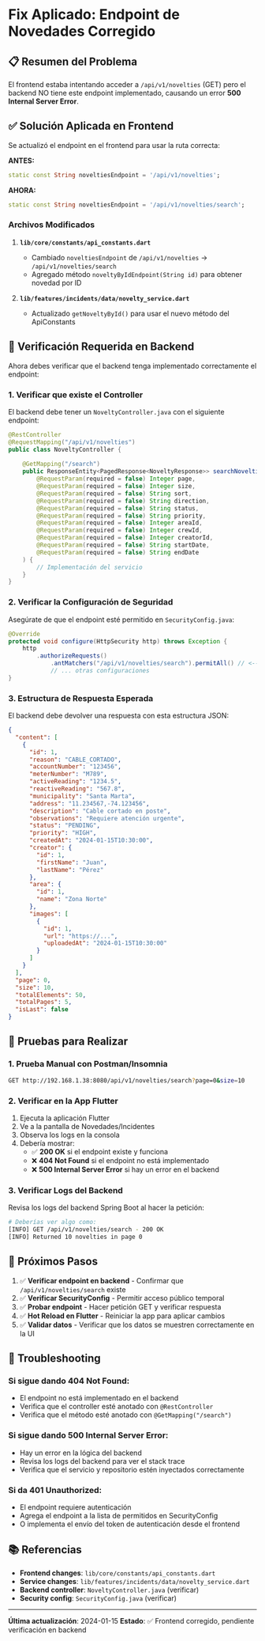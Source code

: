 # Fix Aplicado: Endpoint de Novedades Corregido

## 📋 Resumen del Problema

El frontend estaba intentando acceder a `/api/v1/novelties` (GET) pero el backend NO tiene este endpoint implementado, causando un error **500 Internal Server Error**.

## ✅ Solución Aplicada en Frontend

Se actualizó el endpoint en el frontend para usar la ruta correcta:

**ANTES:**
```dart
static const String noveltiesEndpoint = '/api/v1/novelties';
```

**AHORA:**
```dart
static const String noveltiesEndpoint = '/api/v1/novelties/search';
```

### Archivos Modificados

1. **`lib/core/constants/api_constants.dart`**
   - Cambiado `noveltiesEndpoint` de `/api/v1/novelties` → `/api/v1/novelties/search`
   - Agregado método `noveltyByIdEndpoint(String id)` para obtener novedad por ID

2. **`lib/features/incidents/data/novelty_service.dart`**
   - Actualizado `getNoveltyById()` para usar el nuevo método del ApiConstants

## 🔧 Verificación Requerida en Backend

Ahora debes verificar que el backend tenga implementado correctamente el endpoint:

### 1. Verificar que existe el Controller

El backend debe tener un `NoveltyController.java` con el siguiente endpoint:

```java
@RestController
@RequestMapping("/api/v1/novelties")
public class NoveltyController {
    
    @GetMapping("/search")
    public ResponseEntity<PagedResponse<NoveltyResponse>> searchNovelties(
        @RequestParam(required = false) Integer page,
        @RequestParam(required = false) Integer size,
        @RequestParam(required = false) String sort,
        @RequestParam(required = false) String direction,
        @RequestParam(required = false) String status,
        @RequestParam(required = false) String priority,
        @RequestParam(required = false) Integer areaId,
        @RequestParam(required = false) Integer crewId,
        @RequestParam(required = false) Integer creatorId,
        @RequestParam(required = false) String startDate,
        @RequestParam(required = false) String endDate
    ) {
        // Implementación del servicio
    }
}
```

### 2. Verificar la Configuración de Seguridad

Asegúrate de que el endpoint esté permitido en `SecurityConfig.java`:

```java
@Override
protected void configure(HttpSecurity http) throws Exception {
    http
        .authorizeRequests()
            .antMatchers("/api/v1/novelties/search").permitAll() // <-- Agregar esta línea
            // ... otras configuraciones
}
```

### 3. Estructura de Respuesta Esperada

El backend debe devolver una respuesta con esta estructura JSON:

```json
{
  "content": [
    {
      "id": 1,
      "reason": "CABLE_CORTADO",
      "accountNumber": "123456",
      "meterNumber": "M789",
      "activeReading": "1234.5",
      "reactiveReading": "567.8",
      "municipality": "Santa Marta",
      "address": "11.234567,-74.123456",
      "description": "Cable cortado en poste",
      "observations": "Requiere atención urgente",
      "status": "PENDING",
      "priority": "HIGH",
      "createdAt": "2024-01-15T10:30:00",
      "creator": {
        "id": 1,
        "firstName": "Juan",
        "lastName": "Pérez"
      },
      "area": {
        "id": 1,
        "name": "Zona Norte"
      },
      "images": [
        {
          "id": 1,
          "url": "https://...",
          "uploadedAt": "2024-01-15T10:30:00"
        }
      ]
    }
  ],
  "page": 0,
  "size": 10,
  "totalElements": 50,
  "totalPages": 5,
  "isLast": false
}
```

## 🧪 Pruebas para Realizar

### 1. Prueba Manual con Postman/Insomnia

```bash
GET http://192.168.1.38:8080/api/v1/novelties/search?page=0&size=10
```

### 2. Verificar en la App Flutter

1. Ejecuta la aplicación Flutter
2. Ve a la pantalla de Novedades/Incidentes
3. Observa los logs en la consola
4. Debería mostrar:
   - ✅ **200 OK** si el endpoint existe y funciona
   - ❌ **404 Not Found** si el endpoint no está implementado
   - ❌ **500 Internal Server Error** si hay un error en el backend

### 3. Verificar Logs del Backend

Revisa los logs del backend Spring Boot al hacer la petición:

```bash
# Deberías ver algo como:
[INFO] GET /api/v1/novelties/search - 200 OK
[INFO] Returned 10 novelties in page 0
```

## 📝 Próximos Pasos

1. ✅ **Verificar endpoint en backend** - Confirmar que `/api/v1/novelties/search` existe
2. ✅ **Verificar SecurityConfig** - Permitir acceso público temporal
3. ✅ **Probar endpoint** - Hacer petición GET y verificar respuesta
4. ✅ **Hot Reload en Flutter** - Reiniciar la app para aplicar cambios
5. ✅ **Validar datos** - Verificar que los datos se muestren correctamente en la UI

## 🚨 Troubleshooting

### Si sigue dando 404 Not Found:
- El endpoint no está implementado en el backend
- Verifica que el controller esté anotado con `@RestController`
- Verifica que el método esté anotado con `@GetMapping("/search")`

### Si sigue dando 500 Internal Server Error:
- Hay un error en la lógica del backend
- Revisa los logs del backend para ver el stack trace
- Verifica que el servicio y repositorio estén inyectados correctamente

### Si da 401 Unauthorized:
- El endpoint requiere autenticación
- Agrega el endpoint a la lista de permitidos en SecurityConfig
- O implementa el envío del token de autenticación desde el frontend

## 📚 Referencias

- **Frontend changes**: `lib/core/constants/api_constants.dart`
- **Service changes**: `lib/features/incidents/data/novelty_service.dart`
- **Backend controller**: `NoveltyController.java` (verificar)
- **Security config**: `SecurityConfig.java` (verificar)

---

**Última actualización**: 2024-01-15
**Estado**: ✅ Frontend corregido, pendiente verificación en backend
